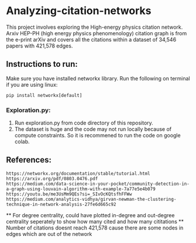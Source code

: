 # Analyzing-citation-networks
This project involves exploring the High-energy physics citation network. Arxiv HEP-PH (high energy physics phenomenology) citation graph is from the e-print arXiv and covers all the citations within a dataset of 34,546 papers with 421,578 edges.

## Instructions to run:

Make sure you have installed networkx library. Run the following on terminal if you are using linux:
```
pip install networkx[default]
```

### Exploration.py:
1) Run exploration.py from code directory of this repository.
2) The dataset is huge and the code may not run locally because of compute constraints. So it is recommened to run the code on google colab.

## References:

    https://networkx.org/documentation/stable/tutorial.html
    https://arxiv.org/pdf/0803.0476.pdf
    https://medium.com/data-science-in-your-pocket/community-detection-in-a-graph-using-louvain-algorithm-with-example-7a77e5e4b079
    https://youtu.be/me3UsMm9QEs?si=_SIvOcKQtsfhFFWw
    https://medium.com/analytics-vidhya/girvan-newman-the-clustering-technique-in-network-analysis-27fe6d665c92

** For degree centrality, could have plotted in-degree and out-degree centrality seperately to show how many cited and how many cititations
** Number of citations doesnt reach 421,578 cause there are some nodes in edges which are out of the network
